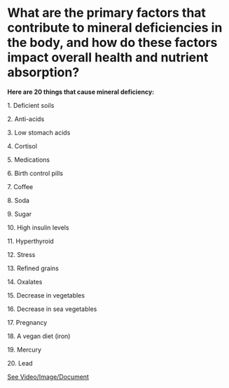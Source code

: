 # What are the primary factors that contribute to mineral deficiencies in the body, and how do these factors impact overall health and nutrient absorption?

**Here are 20 things that cause mineral deficiency:**

1\. Deficient soils

2\. Anti-acids

3\. Low stomach acids

4\. Cortisol

5\. Medications

6\. Birth control pills

7\. Coffee

8\. Soda

9\. Sugar

10\. High insulin levels

11\. Hyperthyroid

12\. Stress

13\. Refined grains

14\. Oxalates

15\. Decrease in vegetables

16\. Decrease in sea vegetables

17\. Pregnancy

18\. A vegan diet (iron)

19\. Mercury

20\. Lead

 [See Video/Image/Document](https://hls-player.drberg.com/asset?path=)